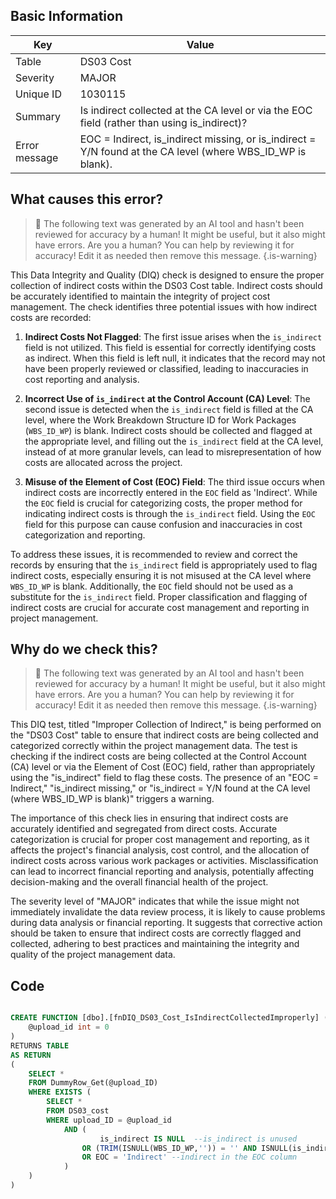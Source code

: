 ## Basic Information
| Key         | Value          |
|-------------|----------------|
| Table       | DS03 Cost |
| Severity    | MAJOR |
| Unique ID   | 1030115   |
| Summary     | Is indirect collected at the CA level or via the EOC field (rather than using is_indirect)? |
| Error message | EOC = Indirect, is_indirect missing, or is_indirect = Y/N found at the CA level (where WBS_ID_WP is blank). |

## What causes this error?

> :robot: The following text was generated by an AI tool and hasn't been reviewed for accuracy by a human! It might be useful, but it also might have errors. Are you a human? You can help by reviewing it for accuracy! Edit it as needed then remove this message.
{.is-warning}

This Data Integrity and Quality (DIQ) check is designed to ensure the proper collection of indirect costs within the DS03 Cost table. Indirect costs should be accurately identified to maintain the integrity of project cost management. The check identifies three potential issues with how indirect costs are recorded:

1. **Indirect Costs Not Flagged**: The first issue arises when the `is_indirect` field is not utilized. This field is essential for correctly identifying costs as indirect. When this field is left null, it indicates that the record may not have been properly reviewed or classified, leading to inaccuracies in cost reporting and analysis.

2. **Incorrect Use of `is_indirect` at the Control Account (CA) Level**: The second issue is detected when the `is_indirect` field is filled at the CA level, where the Work Breakdown Structure ID for Work Packages (`WBS_ID_WP`) is blank. Indirect costs should be collected and flagged at the appropriate level, and filling out the `is_indirect` field at the CA level, instead of at more granular levels, can lead to misrepresentation of how costs are allocated across the project.

3. **Misuse of the Element of Cost (EOC) Field**: The third issue occurs when indirect costs are incorrectly entered in the `EOC` field as 'Indirect'. While the `EOC` field is crucial for categorizing costs, the proper method for indicating indirect costs is through the `is_indirect` field. Using the `EOC` field for this purpose can cause confusion and inaccuracies in cost categorization and reporting.

To address these issues, it is recommended to review and correct the records by ensuring that the `is_indirect` field is appropriately used to flag indirect costs, especially ensuring it is not misused at the CA level where `WBS_ID_WP` is blank. Additionally, the `EOC` field should not be used as a substitute for the `is_indirect` field. Proper classification and flagging of indirect costs are crucial for accurate cost management and reporting in project management.
## Why do we check this?

> :robot: The following text was generated by an AI tool and hasn't been reviewed for accuracy by a human! It might be useful, but it also might have errors. Are you a human? You can help by reviewing it for accuracy! Edit it as needed then remove this message.
{.is-warning}

This DIQ test, titled "Improper Collection of Indirect," is being performed on the "DS03 Cost" table to ensure that indirect costs are being collected and categorized correctly within the project management data. The test is checking if the indirect costs are being collected at the Control Account (CA) level or via the Element of Cost (EOC) field, rather than appropriately using the "is_indirect" field to flag these costs. The presence of an "EOC = Indirect," "is_indirect missing," or "is_indirect = Y/N found at the CA level (where WBS_ID_WP is blank)" triggers a warning.

The importance of this check lies in ensuring that indirect costs are accurately identified and segregated from direct costs. Accurate categorization is crucial for proper cost management and reporting, as it affects the project's financial analysis, cost control, and the allocation of indirect costs across various work packages or activities. Misclassification can lead to incorrect financial reporting and analysis, potentially affecting decision-making and the overall financial health of the project.

The severity level of "MAJOR" indicates that while the issue might not immediately invalidate the data review process, it is likely to cause problems during data analysis or financial reporting. It suggests that corrective action should be taken to ensure that indirect costs are correctly flagged and collected, adhering to best practices and maintaining the integrity and quality of the project management data.
## Code

```sql

CREATE FUNCTION [dbo].[fnDIQ_DS03_Cost_IsIndirectCollectedImproperly] (
	@upload_id int = 0
)
RETURNS TABLE
AS RETURN
(
	SELECT *
	FROM DummyRow_Get(@upload_ID)
	WHERE EXISTS (
		SELECT * 
		FROM DS03_cost
		WHERE upload_ID = @upload_id
			AND (
					is_indirect IS NULL  --is_indirect is unused
				OR (TRIM(ISNULL(WBS_ID_WP,'')) = '' AND ISNULL(is_indirect,'') <> '') --CA data with is_indirect
				OR EOC = 'Indirect' --indirect in the EOC column
			)
	)
)
```
